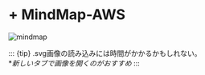 # + MindMap-AWS

![mindmap](../img/svg/m01-aws.svg)

::: {tip} .svg画像の読み込みには時間がかかるかもしれない。  
**新しいタブで画像を開くのがおすすめ*
:::
